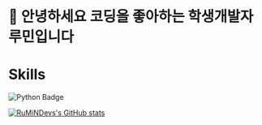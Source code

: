 # 👋 안녕하세요 코딩을 좋아하는 학생개발자 루민입니다

# Skills
![Python Badge]([https://img.shields.io/endpoint](https://img.shields.io/badge/Python-3766AB?style=flat-square&logo=Python&logoColor=white))

[![RuMiNDevs's GitHub stats](https://github-readme-stats.vercel.app/api?username=rumindev)](https://github.com/anuraghazra/github-readme-stats)
